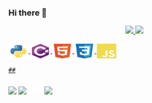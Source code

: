 ### Hi there 👋

<div align="center">
  <a href="https://github.com/souocare">
  <img height="180em" src="https://github-readme-stats.vercel.app/api?username=souocare&show_icons=true&theme=dracula"/>
  <img height="180em" src="https://github-readme-stats.vercel.app/api/top-langs/?username=souocare&layout=compact&langs_count=7&theme=dracula&hide_progress=true"/>
</div>

<div style="display: inline_block"><br>
  <img align="center" alt="Souocare-Python" height="30" width="40" src="https://raw.githubusercontent.com/devicons/devicon/master/icons/python/python-original.svg">
  <img align="center" alt="Souocare-Csharp" height="30" width="40" src="https://raw.githubusercontent.com/devicons/devicon/master/icons/csharp/csharp-original.svg">
  <img align="center" alt="Souocare-HTML" height="30" width="40" src="https://raw.githubusercontent.com/devicons/devicon/master/icons/html5/html5-original.svg">
  <img align="center" alt="Souocare-CSS" height="30" width="40" src="https://raw.githubusercontent.com/devicons/devicon/master/icons/css3/css3-original.svg">
  <img align="center" alt="Souocare-Js" height="30" width="40" src="https://raw.githubusercontent.com/devicons/devicon/master/icons/javascript/javascript-plain.svg">
  
  
  
</div>
  
    ##
 
<div> 
  <a href = "mailto:gcare.fonseca99@outlook.com"><img src="https://img.shields.io/badge/Microsoft_Outlook-0078D4?style=for-the-badge&logo=microsoft-outlook&logoColor=white" target="_blank"></a>
  <a href="https://www.linkedin.com/in/goncalocare/" target="_blank"><img src="https://img.shields.io/badge/-LinkedIn-%230077B5?style=for-the-badge&logo=linkedin&logoColor=white" target="_blank"></a> 
  <a href="https://souocare.github.io/" target="_blank"><img height="28"  src="https://github.com/souocare/souocare/blob/main/monitor2.png?raw=true" target="_blank"></a> 
  <a  href="https://carephotography.github.io/" target="_blank"><img height="28" src="https://github.com/carephotography/carephotography.github.io/blob/main/images/logowhite.png?raw=true" target="_blank"></a> 

</div>
  
<!--
**souocare/souocare** is a ✨ _special_ ✨ repository because its `README.md` (this file) appears on your GitHub profile.

Here are some ideas to get you started:

- 🔭 I’m currently working on ...
- 🌱 I’m currently learning ...
- 👯 I’m looking to collaborate on ...
- 🤔 I’m looking for help with ...
- 💬 Ask me about ...
- 📫 How to reach me: ...
- 😄 Pronouns: ...
- ⚡ Fun fact: ...
-->
